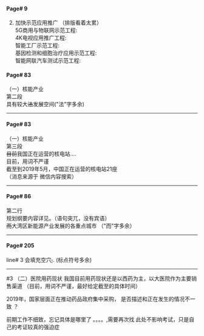 #### Page# 9
2. 加快示范应用推广  （排版看着太累）    
5G商用与物联网示范工程:    
4K电视应用推广工程:    
智能工厂示范工程:    
基因检测和细胞治疗应用示范工程:      
智能网联汽车测试示范工程:    

#### Page# 83
（一）核能产业  
第二段    
具有较大~~法~~发展空间("法"字多余) 
___  

#### Page# 83
（一）核能产业   
第三段  
~~目前~~我国正在运营的核电站....  
目前，用词不严谨  
截至到2019年5月，中国正在运营的核电站21座  
（消息来源于 微信内容搜索）  
___

#### Page# 86
第二行  
规划纲要内容详见。（语句突兀，没有宾语）  
~~而~~大湾区新能源产业发展的各重点城市 （"而"字多余）


___
#### Page# 205
line# 3
会填充空穴~~,~~.  (标点符号多余)

___   

#3
（二）医院用药现状
我国目前用药现状还是以西药为主，以大医院作为主要销售渠道
（目前，用词不严谨，最好给定截至的具体时间）

2019年，国家层面正在推动药品政府集中采购，
是否描述和正在发生的情况不一致 ？

前期工作不细致，忘记具体是哪里了 。。。。,需要再次找
此处不影响考试，只是自己的考证较真的强迫症




